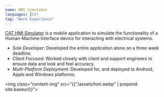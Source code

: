 ```yaml
---
name: HMI Simulator
languages: [C#]
tag: "Work Experience"
---
```


[CAT HMI Simulator](https://play.google.com/store/apps/details?id=com.cat.bhedc.mobile.CATRemoteHMISimulator) is a mobile application to simulate the functionality of a Human-Machine Interface device for interacting with electrical systems.

 * _Sole Developer_: Developed the entire application alone on a three week deadline.
 * _Client Focused_: Worked closely with client and support engineers to ensure data and look and feel accuracy.
 * _Multi-Platform Deployment_: Developed for, and deployed to Android, Apple and Windows platforms.



<img class="content-img" src="{{"/assets/hmi.webp" | prepend: site.baseurl}}">

